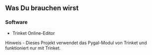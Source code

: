## Was Du brauchen wirst

### Software

+ Trinket Online-Editor

Hinweis - Dieses Projekt verwendet das Pygal-Modul von Trinket und funktioniert nur mit Trinket.